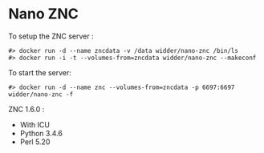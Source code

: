 Nano ZNC
========

To setup the ZNC server :

```
#> docker run -d --name zncdata -v /data widder/nano-znc /bin/ls
#> docker run -i -t --volumes-from=zncdata widder/nano-znc --makeconf
```

To start the server:

```
#> docker run -d --name znc --volumes-from=zncdata -p 6697:6697 widder/nano-znc -f
```

ZNC 1.6.0 :

  - With ICU
  - Python 3.4.6
  - Perl 5.20
